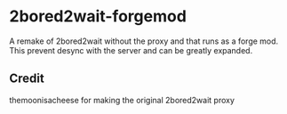 # 2bored2wait-forgemod
A remake of 2bored2wait without the proxy and that runs as a forge mod. This prevent desync with the server and can be greatly expanded.

## Credit
themoonisacheese for making the original 2bored2wait proxy
